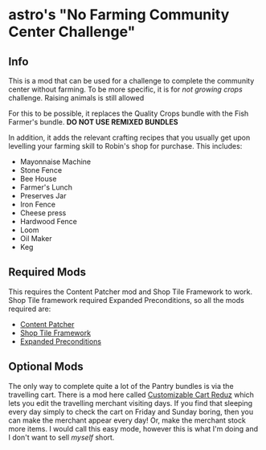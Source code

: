# astro's "No Farming Community Center Challenge"

## Info
This is a mod that can be used for a challenge to complete the community center without farming.
To be more specific, it is for *not growing crops* challenge. Raising animals is still allowed

For this to be possible, it replaces the Quality Crops bundle with the Fish Farmer's bundle.
**DO NOT USE REMIXED BUNDLES**

In addition, it adds the relevant crafting recipes that you usually get upon levelling your farming skill to Robin's shop for purchase.
This includes:
* Mayonnaise Machine
* Stone Fence
* Bee House
* Farmer's Lunch
* Preserves Jar
* Iron Fence
* Cheese press
* Hardwood Fence
* Loom
* Oil Maker
* Keg


## Required Mods
This requires the Content Patcher mod and Shop Tile Framework to work. Shop Tile framework required Expanded Preconditions, so all the mods required are:
* [Content Patcher](https://www.nexusmods.com/stardewvalley/mods/1915)
* [Shop Tile Framework](https://www.nexusmods.com/stardewvalley/mods/5005)
* [Expanded Preconditions](https://www.nexusmods.com/stardewvalley/mods/6529)


## Optional Mods
The only way to complete quite a lot of the Pantry bundles is via the travelling cart. There is a mod here called [Customizable Cart Reduz](https://www.nexusmods.com/stardewvalley/mods/1402) which lets you edit the travelling merchant visiting days. If you find that sleeping every day simply to check the cart on Friday and Sunday boring, then you can make the merchant appear every day! Or, make the merchant stock more items. I would call this easy mode, however this is what I'm doing and I don't want to sell *myself* short. 
